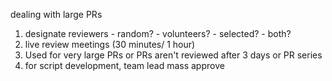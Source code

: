 dealing with large PRs
  1. designate reviewers
    - random?
    - volunteers?
    - selected?
    - both?
  2. live review meetings (30 minutes/ 1 hour)
  3. Used for very large PRs or PRs aren't reviewed after 3 days or PR series
  4. for script development, team lead mass approve
